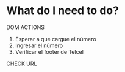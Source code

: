 # What do I need to do?
DOM ACTIONS
1. Esperar a que cargue el número
2. Ingresar el número
3. Verificar el footer de Telcel

CHECK URL
